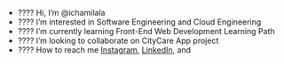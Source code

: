 - ???? Hi, I’m @ichamilala
- ???? I’m interested in Software Engineering and Cloud Engineering
- ???? I’m currently learning Front-End Web Development Learning Path
- ???? I’m looking to collaborate on CityCare App project
- ???? How to reach me
<a href="https://www.instagram.com/<ichamilala>/" target="_blank">Instagram</a>,
<a href="https://www.linkedin.com/in/<eunike-clarissa-291b39314>/" target="_blank">LinkedIn</a>, and

<!---
ichamilala/ichamilala is a ✨ special ✨ repository because its `README.md` (this file) appears on your GitHub profile.
You can click the Preview link to take a look at your changes.
--->

